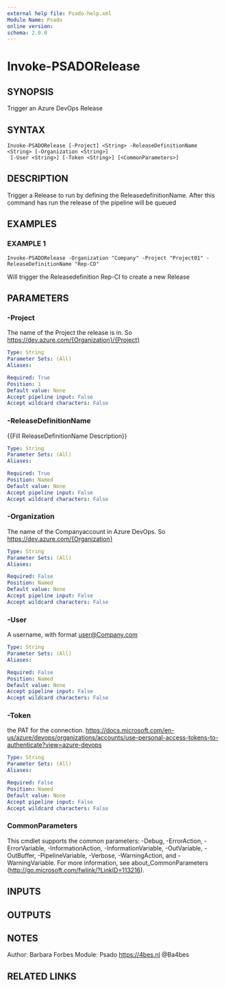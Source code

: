 ```yaml
---
external help file: Psado-help.xml
Module Name: Psado
online version:
schema: 2.0.0
---
```


# Invoke-PSADORelease

## SYNOPSIS
Trigger an Azure DevOps Release

## SYNTAX

```
Invoke-PSADORelease [-Project] <String> -ReleaseDefinitionName <String> [-Organization <String>]
 [-User <String>] [-Token <String>] [<CommonParameters>]
```

## DESCRIPTION
Trigger a Release to run by defining the ReleasedefinitionName.
After this command has run the release of the pipeline will be queued

## EXAMPLES

### EXAMPLE 1
```
Invoke-PSADORelease -Organization "Company" -Project "Project01" -ReleaseDefinitionName "Rep-CD"
```

Will trigger the Releasedefinition Rep-CI to create a new Release

## PARAMETERS

### -Project
The name of the Project the release is in.
So https://dev.azure.com/{Organization}/{Project}

```yaml
Type: String
Parameter Sets: (All)
Aliases:

Required: True
Position: 1
Default value: None
Accept pipeline input: False
Accept wildcard characters: False
```

### -ReleaseDefinitionName
{{Fill ReleaseDefinitionName Description}}

```yaml
Type: String
Parameter Sets: (All)
Aliases:

Required: True
Position: Named
Default value: None
Accept pipeline input: False
Accept wildcard characters: False
```

### -Organization
The name of the Companyaccount in Azure DevOps.
So https://dev.azure.com/{Organization}

```yaml
Type: String
Parameter Sets: (All)
Aliases:

Required: False
Position: Named
Default value: None
Accept pipeline input: False
Accept wildcard characters: False
```

### -User
A username, with format user@Company.com

```yaml
Type: String
Parameter Sets: (All)
Aliases:

Required: False
Position: Named
Default value: None
Accept pipeline input: False
Accept wildcard characters: False
```

### -Token
the PAT for the connection.
https://docs.microsoft.com/en-us/azure/devops/organizations/accounts/use-personal-access-tokens-to-authenticate?view=azure-devops

```yaml
Type: String
Parameter Sets: (All)
Aliases:

Required: False
Position: Named
Default value: None
Accept pipeline input: False
Accept wildcard characters: False
```

### CommonParameters
This cmdlet supports the common parameters: -Debug, -ErrorAction, -ErrorVariable, -InformationAction, -InformationVariable, -OutVariable, -OutBuffer, -PipelineVariable, -Verbose, -WarningAction, and -WarningVariable. For more information, see about_CommonParameters (http://go.microsoft.com/fwlink/?LinkID=113216).

## INPUTS

## OUTPUTS

## NOTES
Author: Barbara Forbes
Module: Psado
https://4bes.nl
@Ba4bes

## RELATED LINKS
